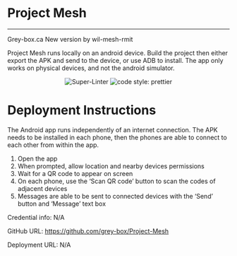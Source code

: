 # Project Mesh
-------------------
Grey-box.ca
New version by wil-mesh-rmit

Project Mesh runs locally on an android device. Build the project then either export the APK and send to the device, or use ADB to install. The app only works on physical devices, and not the android simulator. 

<div align="center">

![Super-Linter](https://github.com/polygeist111/project-mesh/actions/workflows/format_and_lint.yml/badge.svg)
![code style: prettier](https://img.shields.io/badge/code_style-prettier-ff69b4.svg?style=flat-square)
    
</div>

# Deployment Instructions
The Android app runs independently of an internet connection. The APK needs to be installed in each phone, then the phones are able to connect to each other from within the app. 
1. Open the app
2. When prompted, allow location and nearby devices permissions
3. Wait for a QR code to appear on screen
4. On each phone, use the ‘Scan QR code’ button to scan the codes of adjacent devices
5. Messages are able to be sent to connected devices with the ‘Send’ button and ‘Message’ text box


Credential info: N/A

GitHub URL: https://github.com/grey-box/Project-Mesh

Deployment URL: N/A
